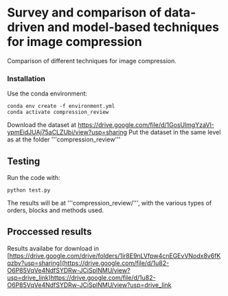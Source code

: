 # Survey and comparison of data-driven and model-based techniques for image compression
Comparison of different techniques for image compression.

### Installation
Use the conda environment:

```
conda env create -f environment.yml
conda activate compression_review
```

Download the dataset at https://drive.google.com/file/d/1GosUlmgYzaVI-ypmEidJUAj75aCLZUbi/view?usp=sharing
Put the dataset in the same level as at the folder '''compression_review'''

## Testing
Run the code with:

```
python test.py
```
The results will be at '''compression_review/''', with the various types of orders, blocks and methods used.


## Proccessed results
Results availabe for download in [https://drive.google.com/drive/folders/1ir8E9nLVfpw4cnEGEvVNodx8v6fKqzbv?usp=sharing](https://drive.google.com/file/d/1u82-O6P85VqVe4NdfSYDRw-JCiSplNMU/view?usp=drive_link)https://drive.google.com/file/d/1u82-O6P85VqVe4NdfSYDRw-JCiSplNMU/view?usp=drive_link
